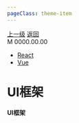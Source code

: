 ```yaml
---
pageClass: theme-item
---
```

<div class="extend-header">
    <div class="info">
        <div class="record">
            <a class="back" href="./">上一级</a>
            <a class="back" href="./">返回</a>
        </div>        
        <div class="mini">
            <span>M 0000.00.00</span>
        </div>
    </div>
    <div class="content"><div class="custom-block links">
<ul class="desc">
<li><a href="undefined">React</a></li>
<li><a href="undefined">Vue</a></li>
</ul>
</div></div>
</div>
<div class="content-header">
<h1>UI框架</h1><strong>UI框架</strong>
</div>

